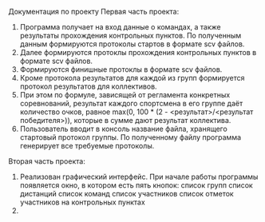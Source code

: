 Документация по проекту
Первая часть проекта:
1. Программа получает на вход данные о командах, а также результаты прохождения контрольных пунктов. По полученным
данным формируются протоколы стартов в формате scv файлов. 
2. Далее формируются протоклы прохождения контрольных пунктов в формате scv файлов.
3. Формируются финишные протоклы в формате scv файлов.
4. Кроме протокола результатов для каждой из групп формируется протокол результатов для коллективов.
5. При этом по формуле, зависящей от регламента конкретных соревнований, результат каждого спортсмена в 
его группе даёт количество очков, равное max(0, 100 * (2 - <результат>/<результат победителя>)),
которые в сумме дают результат коллектива.
6. Пользователь вводит в консоль название файла, хранящего стартовый протокол группы. По полученному файлу программа
генерирует все требуемые протоколы.

Вторая часть проекта:
1. Реализован графический интерфейс. При начале работы программы появляется окно, в котором есть пять кнопок:
   список групп 
   список дистанций 
   список команд
   список участников
   список отметок участников на контрольных пунктах
2. 